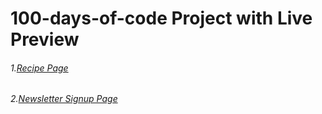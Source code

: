 # 100-days-of-code Project with Live Preview
<h6>1.<a href="https://timely-bubblegum-9c2489.netlify.app/">Recipe Page</a></h6>
<h6>2.<a href="https://timely-bubblegum-9c2489.netlify.app/">Newsletter Signup Page</a></h6>
<h1></h1>